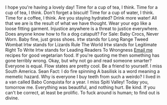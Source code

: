 ﻿I hope you're having a lovely day!
Time for a cup of tea, I think.
Time for a cup of tea, I think. Don't forget a biscuit!
Time for a cup of water, I think.
Time for a coffee, I think.
Are you staying hydrated? Drink more water!
All that we are is the result of what we have thought.
Wear your ego like a loose fitting garment.
Injustice anywhere is a threat to justice everywhere.
Does anyone know how to fix a dog catapult?
For Sale: Baby Crocs, Never Worn. Baby fine, just gross shoes.
lrtw stands for Long Range Tweed Wombat
lrtw stands for Lizards Rule The World
lrtw stands for Legitimate Right To Write
lrtw stands for Leading Readers To Wrongness
[Email me](mailto:seandgfinnegan@protonmail.com) recipes for good vegetarian food.
If you're quoting me then something has gone terribly wrong.
Okay, but why not go and read someone smarter?
Everyone is equal.
Flow states are pretty cool.
Be a friend to yourself.
I miss South America.
Sean Fact: I do fire spinning
A basilisk is a word meaning a memetic hazard.
Why is everyone I buy teeth from such a weirdo?
I lived in a van called Babo Conquista for a year.
I miss Spiti Valley!
Today you, tomorrow me.
Everything was beautiful, and nothing hurt.
Be kind.
If you can't be correct, at least be prolific.
To fuck around is human; to find out is divine.